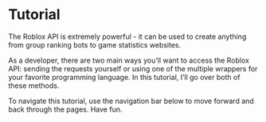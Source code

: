 # Tutorial
The Roblox API is extremely powerful - it can be used to create anything from group ranking bots to game statistics
websites.

As a developer, there are two main ways you’ll want to access the Roblox API: sending the requests yourself or using one
of the multiple wrappers for your favorite programming language. In this tutorial, I’ll go over both of these methods.

To navigate this tutorial, use the navigation bar below to move forward and back through the pages. Have fun.
